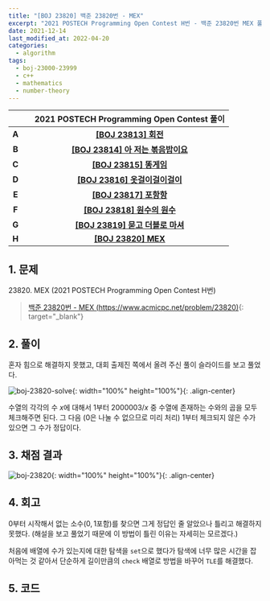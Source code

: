 ```yaml
---
title: "[BOJ 23820] 백준 23820번 - MEX"
excerpt: "2021 POSTECH Programming Open Contest H번 - 백준 23820번 MEX 풀이"
date: 2021-12-14
last_modified_at: 2022-04-20
categories:
  - algorithm
tags:
  - boj-23000-23999
  - c++
  - mathematics
  - number-theory
---
```


|||2021 POSTECH Programming Open Contest 풀이|
|:---:|:---:|:---:|
|**A**||**[[BOJ 23813] 회전](https://burningfalls.github.io/algorithm/boj-23813/)**|
|**B**||**[[BOJ 23814] 아 저는 볶음밥이요](https://burningfalls.github.io/algorithm/boj-23814/)**|
|**C**||**[[BOJ 23815] 똥게임](https://burningfalls.github.io/algorithm/boj-23815/)**|
|**D**||**[[BOJ 23816] 옷걸이걸이걸이](https://burningfalls.github.io/algorithm/boj-23816/)**|
|**E**||**[[BOJ 23817] 포항항](https://burningfalls.github.io/algorithm/boj-23817/)**|
|**F**||**[[BOJ 23818] 원수의 원수](https://burningfalls.github.io/algorithm/boj-23818/)**|
|**G**||**[[BOJ 23819] 묻고 더블로 마셔](https://burningfalls.github.io/algorithm/boj-23819/)**|
|**H**||**[[BOJ 23820] MEX](https://burningfalls.github.io/algorithm/boj-23820/)**|

## 1. 문제
$23820$. MEX (2021 POSTECH Programming Open Contest H번)

> [백준 23820번 - MEX (https://www.acmicpc.net/problem/23820)](https://www.acmicpc.net/problem/23820){: target="_blank"}

## 2. 풀이

혼자 힘으로 해결하지 못했고, 대회 출제진 쪽에서 올려 주신 풀이 슬라이드를 보고 풀었다.

![boj-23820-solve](https://user-images.githubusercontent.com/30232837/160950709-3f1023c8-5f48-43a4-93bf-bdc3625304c3.png "boj-23820-solve"){: width="100%" height="100%"}{: .align-center}

수열의 각각의 수 $x$에 대해서 $1$부터 $2000003/x$ 중 수열에 존재하는 수와의 곱을 모두 체크해주면 된다. 그 다음 ($0$은 나눌 수 없으므로 미리 처리) $1$부터 체크되지 않은 수가 있으면 그 수가 정답이다.

## 3. 채점 결과

![boj-23820](https://user-images.githubusercontent.com/30232837/160950791-f2035264-17c4-46dd-94d3-b5d2087ea4b4.png "boj-23820"){: width="100%" height="100%"}{: .align-center}

## 4. 회고

$0$부터 시작해서 없는 소수($0,1$포함)를 찾으면 그게 정답인 줄 알았으나 틀리고 해결하지 못했다. (해설을 보고 풀었기 때문에 이 방법이 틀린 이유는 자세히는 모르겠다.) 

처음에 배열에 수가 있는지에 대한 탐색을 `set`으로 했다가 탐색에 너무 많은 시간을 잡아먹는 것 같아서 단순하게 길이만큼의 `check` 배열로 방법을 바꾸어 `TLE`를 해결했다.

## 5. 코드

<script src="https://gist.github.com/BurningFalls/5eddca89317ae57f8ff25c60c9a8891d.js"></script>